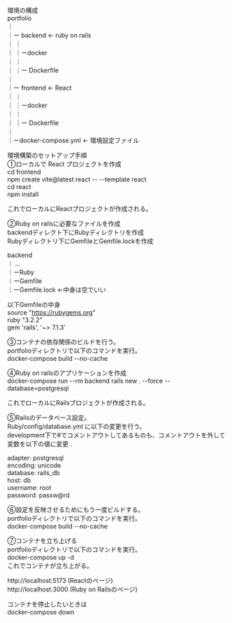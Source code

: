 環境の構成  
portfolio  
｜  
｜ー backend    <- ruby on rails  
｜  ｜  
｜  ｜ーdocker  
｜     ｜  
｜     ｜ー Dockerfile  
｜  
｜ー frontend   <- React  
｜  ｜  
｜  ｜ーdocker  
｜     ｜  
｜     ｜ー Dockerfile  
｜  
｜ーdocker-compose.yml  <- 環境設定ファイル  


環境構築のセットアップ手順  
①ローカルで React プロジェクトを作成  
cd frontend  
npm create vite@latest react -- --template react  
cd react  
npm install  
  
これでローカルにReactプロジェクトが作成される。  
  
  
②Ruby on railsに必要なファイルを作成  
backendディレクト下にRubyディレクトリを作成  
Rubyディレクトリ下にGemfileとGemfile.lockを作成  
  
backend  
｜  ...  
｜ーRuby  
   ｜ーGemfile  
   ｜ーGemfile.lock <-中身は空でいい  
  
以下Gemfileの中身  
source "https://rubygems.org"  
ruby "3.2.2"  
gem 'rails', '~> 7.1.3'  
  
  
③コンテナの依存関係のビルドを行う。  
portfolioディレクトリで以下のコマンドを実行。  
docker-compose build --no-cache  
  
  
④Ruby on railsのアプリケーションを作成  
docker-compose run --rm backend rails new . --force --database=postgresql  
  
これでローカルにRailsプロジェクトが作成される。  
  
  
⑤Railsのデータベース設定。  
Ruby/config/database.yml に以下の変更を行う。  
development下で#でコメントアウトしてあるものも、コメントアウトを外して変数を以下の値に変更 .  
  
adapter: postgresql  
encoding: unicode  
database: rails_db  
host: db  
username: root  
password: passw@rd  
  
  
⑥設定を反映させるためにもう一度ビルドする。  
portfolioディレクトリで以下のコマンドを実行。  
docker-compose build --no-cache  
  
  
⑦コンテナを立ち上げる  
portfolioディレクトリで以下のコマンドを実行。  
docker-compose up -d  
これでコンテナが立ち上がる。  
  
http://localhost:5173  (Reactのページ)  
http://localhost:3000  (Ruby on Railsのページ)  
  
コンテナを停止したいときは  
docker-compose down  
